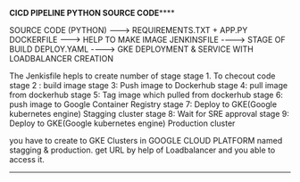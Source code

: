 ******************************CICD PIPELINE PYTHON SOURCE CODE**********************************


SOURCE CODE (PYTHON)  ---> REQUIREMENTS.TXT + APP.PY
DOCKERFILE ---> HELP TO MAKE IMAGE
JENKINSFILE ----> STAGE OF BUILD
DEPLOY.YAML ----> GKE DEPLOYMENT & SERVICE WITH LOADBALANCER CREATION

The Jenkisfile hepls to create number of stage
stage 1. To checout code
stage 2 : build image
stage 3: Push image to Dockerhub
stage 4: pull image from dockerhub
stage 5: Tag image which pulled from dockerhub
stage 6: push image to Google Container Registry
stage 7: Deploy to GKE(Google kubernetes engine) Stagging cluster
stage 8: Wait for SRE approval
stage 9: Deploy to GKE(Google kubernetes engine) Production cluster

you have to create to GKE Clusters in GOOGLE CLOUD PLATFORM named stagging & production.
get URL by help of Loadbalancer and you able to access it.
****************************************************************************************************

